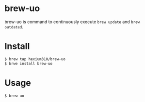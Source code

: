 # brew-uo
brew-uo is command to continuously execute `brew update` and `brew outdated`.

# Install
```sh
$ brew tap hexium310/brew-uo
$ brwe install brew-uo
```

# Usage
```sh
$ brew uo
```

